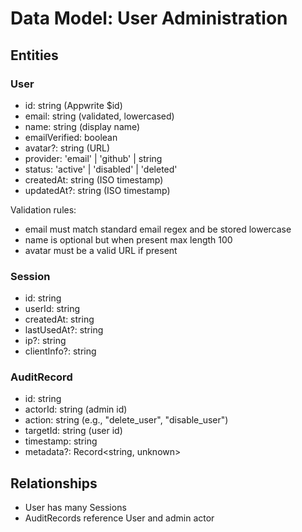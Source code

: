 # Data Model: User Administration

## Entities

### User

- id: string (Appwrite $id)
- email: string (validated, lowercased)
- name: string (display name)
- emailVerified: boolean
- avatar?: string (URL)
- provider: 'email' | 'github' | string
- status: 'active' | 'disabled' | 'deleted'
- createdAt: string (ISO timestamp)
- updatedAt?: string (ISO timestamp)

Validation rules:

- email must match standard email regex and be stored lowercase
- name is optional but when present max length 100
- avatar must be a valid URL if present

### Session

- id: string
- userId: string
- createdAt: string
- lastUsedAt?: string
- ip?: string
- clientInfo?: string

### AuditRecord

- id: string
- actorId: string (admin id)
- action: string (e.g., "delete_user", "disable_user")
- targetId: string (user id)
- timestamp: string
- metadata?: Record<string, unknown>

## Relationships

- User has many Sessions
- AuditRecords reference User and admin actor
